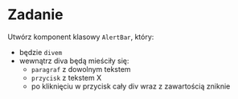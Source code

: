 # Zadanie

Utwórz komponent klasowy `AlertBar`, który:

- będzie `divem`
- wewnątrz diva będą mieściły się:
  - `paragraf` z dowolnym tekstem
  - `przycisk` z tekstem X
  - po kliknięciu w przycisk cały div wraz z zawartością zniknie
